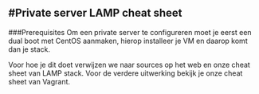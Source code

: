 #Private server LAMP cheat sheet
-----

###Prerequisites
Om een private server te configureren moet je eerst een dual boot met CentOS aanmaken, hierop installeer je VM en daarop komt dan je stack.

Voor hoe je dit doet verwijzen we naar sources op het web en onze cheat sheet van LAMP stack. Voor de verdere uitwerking bekijk je onze cheat sheet van Vagrant.






